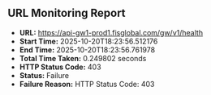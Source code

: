 ## URL Monitoring Report

- **URL:** https://api-gw1-prod1.fisglobal.com/gw/v1/health
- **Start Time:** 2025-10-20T18:23:56.512176
- **End Time:** 2025-10-20T18:23:56.761978
- **Total Time Taken:** 0.249802 seconds
- **HTTP Status Code:** 403
- **Status:** Failure
- **Failure Reason:** HTTP Status Code: 403
